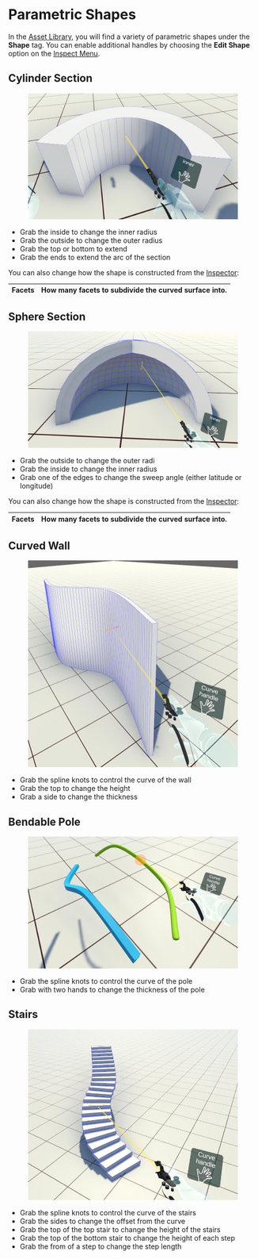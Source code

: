 # Parametric Shapes

In the [Asset Library](../basics/asset-library.md), you will find a variety of parametric shapes under the **Shape** tag. You can enable additional handles by choosing the **Edit Shape** option on the [Inspect Menu](broken-reference).

## Cylinder Section

<figure><img src="../.gitbook/assets/DUMMY 2023-02-14 21-13-28.jpg" alt=""><figcaption></figcaption></figure>

* Grab the inside to change the inner radius
* Grab the outside to change the outer radius
* Grab the top or bottom to extend
* Grab the ends to extend the arc of the section

You can also change how the shape is constructed from the [Inspector](../basics/working-with-things/inspector.md):

| **Facets** | How many facets to subdivide the curved surface into. |
| ---------- | ----------------------------------------------------- |

## Sphere Section

<figure><img src="../.gitbook/assets/DUMMY 2023-02-14 21-17-09.jpg" alt=""><figcaption></figcaption></figure>

* Grab the outside to change the outer radi
* Grab the inside to change the inner radius
* Grab one of the edges to change the sweep angle (either latitude or longitude)

You can also change how the shape is constructed from the [Inspector](../basics/working-with-things/inspector.md):

| **Facets** | How many facets to subdivide the curved surface into. |
| ---------- | ----------------------------------------------------- |

## Curved Wall

<figure><img src="../.gitbook/assets/DUMMY 2023-02-14 21-20-44.jpg" alt=""><figcaption></figcaption></figure>

* Grab the spline knots to control the curve of the wall
* Grab the top to change the height
* Grab a side to change the thickness

## Bendable Pole

<figure><img src="../.gitbook/assets/DUMMY 2023-02-14 21-23-41.jpg" alt=""><figcaption></figcaption></figure>

* Grab the spline knots to control the curve of the pole
* Grab with two hands to change the thickness of the pole&#x20;

## Stairs

<figure><img src="../.gitbook/assets/DUMMY 2023-02-14 21-21-51.jpg" alt=""><figcaption></figcaption></figure>

* Grab the spline knots to control the curve of the stairs
* Grab the sides to change the offset from the curve
* Grab the top of the top stair to change the height of the stairs
* Grab the top of the bottom stair to change the height of each step
* Grab the from of a step to change the step length

